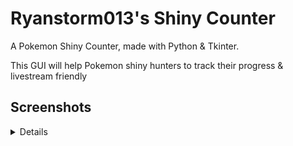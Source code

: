 # Ryanstorm013's Shiny Counter

A Pokemon Shiny Counter, made with Python & Tkinter.

This GUI will help Pokemon shiny hunters to track their progress & livestream friendly


## Screenshots 

<details>
![timer1](./screenshots/blkCounter.png?raw=true "black Counter")
![counter1](./screenshots/blkTimer.png?raw=true "black Timer")
![timer2](./screenshots/whtCounter.png?raw=true "White Timer")
![counter2](./screenshots/whtTimer.png?raw=true "White Counter")

</details>




